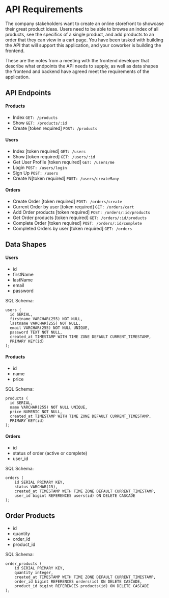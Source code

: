 # API Requirements
The company stakeholders want to create an online storefront to showcase their great product ideas. Users need to be able to browse an index of all products, see the specifics of a single product, and add products to an order that they can view in a cart page. You have been tasked with building the API that will support this application, and your coworker is building the frontend.

These are the notes from a meeting with the frontend developer that describe what endpoints the API needs to supply, as well as data shapes the frontend and backend have agreed meet the requirements of the application. 

## API Endpoints
#### Products
- Index `GET: /products`
- Show `GET: /products/:id`
- Create [token required] `POST: /products`

#### Users
- Index [token required] `GET: /users`
- Show [token required] `GET: /users/:id`
- Get User Profile [token required] `GET: /users/me`
- Login `POST: /users/login`
- Sign Up `POST: /users`
- Create N[token required] `POST: /users/createMany`

#### Orders
- Create Order [token required] `POST: /orders/create`
- Current Order by user [token required] `GET: /orders/cart`
- Add Order products [token required] `POST: /orders/:id/products`
- Get Order products [token required] `GET: /orders/:id/products`
- Complete Order [token required] `POST: /orders/:id/complete`
- Completed Orders by user [token required] `GET: /orders`

## Data Shapes

#### Users
- id
- firstName
- lastName
- email
- password

SQL Schema:
```
users (
  id SERIAL,
  firstname VARCHAR(255) NOT NULL,
  lastname VARCHAR(255) NOT NULL,
  email VARCHAR(255) NOT NULL UNIQUE,
  password TEXT NOT NULL,
  created_at TIMESTAMP WITH TIME ZONE DEFAULT CURRENT_TIMESTAMP,
  PRIMARY KEY(id)
);
```

#### Products
-  id
- name
- price

SQL Schema:
```
products (
  id SERIAL,
  name VARCHAR(255) NOT NULL UNIQUE,
  price NUMERIC NOT NULL,
  created_at TIMESTAMP WITH TIME ZONE DEFAULT CURRENT_TIMESTAMP,
  PRIMARY KEY(id)
);
```

#### Orders
- id
- status of order (active or complete)
- user_id

SQL Schema:
```
orders (
    id SERIAL PRIMARY KEY,
    status VARCHAR(15),
    created_at TIMESTAMP WITH TIME ZONE DEFAULT CURRENT_TIMESTAMP,
    user_id bigint REFERENCES users(id) ON DELETE CASCADE
);
```

## Order Products
- id
- quantity
- order_id
- product_id

SQL Schema:
```
order_products (
    id SERIAL PRIMARY KEY,
    quantity integer,
    created_at TIMESTAMP WITH TIME ZONE DEFAULT CURRENT_TIMESTAMP,
    order_id bigint REFERENCES orders(id) ON DELETE CASCADE,
    product_id bigint REFERENCES products(id) ON DELETE CASCADE
);
```


